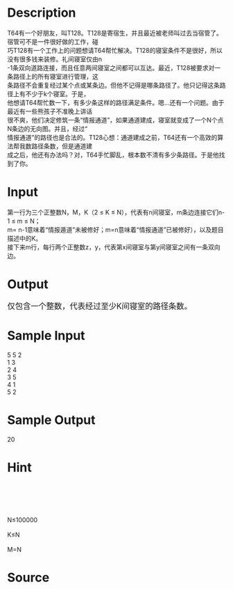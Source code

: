 
# Description

<div class="content"><div>T64有一个好朋友，叫T128。T128是寄宿生，并且最近被老师叫过去当宿管了。宿管可不是一件很好做的工作，碰</div>
<div>巧T128有一个工作上的问题想请T64帮忙解决。T128的寝室条件不是很好，所以没有很多钱来装修。礼间寝室仅由n</div>
<div>-1条双向道路连接，而且任意两间寝室之间都可以互达。最近，T128被要求对一条路径上的所有寝室进行管理，这</div>
<div>条路径不会重复经过某个点或某条边。但他不记得是哪条路径了。他只记得这条路径上有不少于k个寝室。于是，</div>
<div>他想请T64帮忙数一下，有多少条这样的路径满足条件。嗯…还有一个问题。由于最近有一些熊孩子不准晚上讲话</div>
<div>很不爽，他们决定修筑一条“情报通道”，如果通道建成，寝室就变成了一个N个点N条边的无向图。并且，经过“</div>
<div>情报通道”的路径也是合法的。T128心想：通道建成之前，T64还有一个高效的算法帮我数路径条数，但是通道建</div>
<div>成之后，他还有办法吗？对，T64手忙脚乱，根本数不清有多少条路径。于是他找到了你。</div></div>

# Input

<div class="content"><div>
<div>第一行为三个正整数N，M，K（2 ≤ K ≤ N），代表有n间寝室，m条边连接它们n-1 ≤ m ≤ N；</div>
<div>m= n-1意味着“情报遁道”未被修好；m=n意味着“情报通道”已被修好），以及题目描述中的K。</div>
<div>接下来m行，每行两个正整数z，y，代表第x间寝室与第y间寝室之间有一条双向边。</div>
</div></div>

# Output

<div class="content"><p><font size="4">仅包含一个整数，代表经过至少K间寝室的路径条数。<br/>
</font></p></div>

# Sample Input

<div class="content"><span class="sampledata">5 5 2<br/>
1 3<br/>
2 4<br/>
3 5<br/>
4 1<br/>
5 2<br/>
</span></div>

# Sample Output

<div class="content"><span class="sampledata">20<br/>
</span></div>

# Hint

<div class="content"><p></p><p><img alt="" src="/source/bzoj/3648/img/aHR0cHM6Ly9seWRzeS5jb20vSnVkZ2VPbmxpbmUvdXBsb2FkLzIwMTQwNy8xMSgyKS5qcGc=.jpg"/></p><br/>
<p></p><br/>
<p>N≤100000      <br/><br/>
K≤N<br/><br/>
M=N           </p><p></p></div>

# Source

<div class="content"><p><a href="problemset.php?search="></a></p></div>

